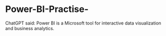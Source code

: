 # Power-BI-Practise-
ChatGPT said:  Power BI is a Microsoft tool for interactive data visualization and business analytics.
